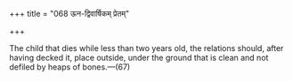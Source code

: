 +++
title = "068 ऊन-द्विवार्षिकम् प्रेतम्"

+++

The child that dies while less than two years old, the relations should, after having decked it, place outside, under the ground that is clean and not defiled by heaps of bones.—(67)